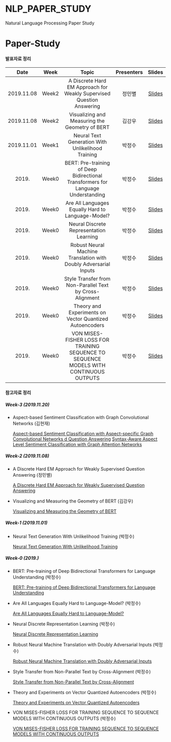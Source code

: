 # NLP_PAPER_STUDY
Natural Language Processing Paper Study

# Paper-Study

#### 발표자료 정리

|       Date       | Week | Topic | Presenters | Slides |
|:----------------:|:------:|:----------------------------------------:|:----------:|:------:|
| 2019.11.08 | Week2 | A Discrete Hard EM Approach for Weakly Supervised Question Answering | 정민별 | [Slides](https://github.com/minstar/NLP_PAPER_STUDY/blob/master/Paper-PPT/A_Discrete_Hard_EM_Approach_for_Weakly_Supervised_Question_Answering.pdf) |
| 2019.11.08 | Week2 | Visualizing and Measuring the Geometry of BERT | 김강우 | [Slides](https://github.com/minstar/NLP_PAPER_STUDY/blob/master/Paper-PPT/Visualizing_and_Measuring_the_Geometry_of_BERT.pdf) |
| 2019.11.01 | Week1 | Neural Text Generation With Unlikelihood Training | 박정수 | [Slides](https://github.com/minstar/NLP_PAPER_STUDY/blob/master/Paper-PPT/Neural_Text_Generation_With_Unlikelihood_Training.pdf) |
| 2019. | Week0 | BERT: Pre-training of Deep Bidirectional Transformers for Language Understanding | 박정수 | [Slides](https://github.com/minstar/NLP_PAPER_STUDY/blob/master/Paper-PPT/BERT.pdf) |
| 2019. | Week0 | Are All Languages Equally Hard to Language-Model? | 박정수 | [Slides](https://github.com/minstar/NLP_PAPER_STUDY/blob/master/Paper-PPT/Are_All_Languages_Equally_Hard_to_Language_Models.pdf) |
| 2019. | Week0 | Neural Discrete Representation Learning | 박정수 | [Slides](https://github.com/minstar/NLP_PAPER_STUDY/blob/master/Paper-PPT/Neural_Discrete_Represenation_Learning.pdf) |
| 2019. | Week0 | Robust Neural Machine Translation with Doubly Adversarial Inputs | 박정수 | [Slides](https://github.com/minstar/NLP_PAPER_STUDY/blob/master/Paper-PPT/Robust_Neural_Machine_Translation_with_Doubly_Adversarial_Inputs.pdf) |
| 2019. | Week0 | Style Transfer from Non-Parallel Text by Cross-Alignment | 박정수 | [Slides](https://github.com/minstar/NLP_PAPER_STUDY/blob/master/Paper-PPT/Style_Transfer_from_Non_Parallel_Text_by_%20Cross_Alignment.pdf) |
| 2019. | Week0 | Theory and Experiments on Vector Quantized Autoencoders | 박정수 | [Slides](https://github.com/minstar/NLP_PAPER_STUDY/blob/master/Paper-PPT/Theory_and_Experiments_on_Vector_Quantized_Autoencoders.pdf) |
| 2019. | Week0 | VON MISES-FISHER LOSS FOR TRAINING SEQUENCE TO SEQUENCE MODELS WITH CONTINUOUS OUTPUTS | 박정수 | [Slides](https://github.com/minstar/NLP_PAPER_STUDY/blob/master/Paper-PPT/Von_Mises_Fisher_Loss_for_Training_Sequence_to_Sequence_Models_with_Continuous_Outputs.pdf) |


#### 참고자료 정리

##### Week-3 (2019.11.20)
* Aspect-based Sentiment Classification with Graph Convolutional Networks (김현재)

  [Aspect-based Sentiment Classification with Aspect-specific Graph Convolutional Networks
d Question Answering](https://arxiv.org/abs/1909.03477)
  [Syntax-Aware Aspect Level Sentiment Classification with Graph Attention Networks
](https://arxiv.org/abs/1909.02606)

##### Week-2 (2019.11.08)
* A Discrete Hard EM Approach for Weakly Supervised Question Answering (정민별)

  [A Discrete Hard EM Approach for Weakly Supervised Question Answering](https://arxiv.org/pdf/1909.04849.pdf)

* Visualizing and Measuring the Geometry of BERT (김강우)

  [Visualizing and Measuring the Geometry of BERT](https://arxiv.org/pdf/1906.02715.pdf)

##### Week-1 (2019.11.01)
* Neural Text Generation With Unlikelihood Training (박정수)

  [Neural Text Generation With Unlikelihood Training](https://arxiv.org/pdf/1908.04319.pdf)

##### Week-0 (2019.)
* BERT: Pre-training of Deep Bidirectional Transformers for Language Understanding (박정수)

  [BERT: Pre-training of Deep Bidirectional Transformers for Language Understanding](https://arxiv.org/pdf/1810.04805.pdf)

* Are All Languages Equally Hard to Language-Model? (박정수)

  [Are All Languages Equally Hard to Language-Model?](https://ryancotterell.github.io/papers/cotterell+alc.naacl18.pdf)
  
* Neural Discrete Representation Learning (박정수)

  [Neural Discrete Representation Learning](https://arxiv.org/pdf/1711.00937.pdf)

* Robust Neural Machine Translation with Doubly Adversarial Inputs (박정수)

  [Robust Neural Machine Translation with Doubly Adversarial Inputs](https://arxiv.org/pdf/1906.02443.pdf)

* Style Transfer from Non-Parallel Text by Cross-Alignment (박정수)

  [Style Transfer from Non-Parallel Text by Cross-Alignment](https://papers.nips.cc/paper/7259-style-transfer-from-non-parallel-text-by-cross-alignment.pdf)

* Theory and Experiments on Vector Quantized Autoencoders (박정수)

  [Theory and Experiments on Vector Quantized Autoencoders](https://arxiv.org/pdf/1805.11063.pdf)

* VON MISES-FISHER LOSS FOR TRAINING SEQUENCE TO SEQUENCE MODELS WITH CONTINUOUS OUTPUTS (박정수)

  [VON MISES-FISHER LOSS FOR TRAINING SEQUENCE TO SEQUENCE MODELS WITH CONTINUOUS OUTPUTS](https://arxiv.org/pdf/1812.04616.pdf)

